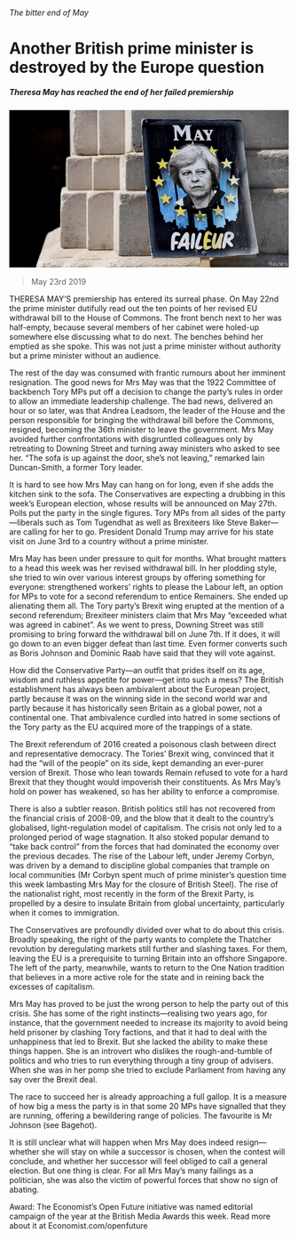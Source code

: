 ###### The bitter end of May

# Another British prime minister is destroyed by the Europe question 

##### Theresa May has reached the end of her failed premiership 

![image](images/20190525_brp505.jpg) 

> May 23rd 2019 

THERESA MAY’S premiership has entered its surreal phase. On May 22nd the prime minister dutifully read out the ten points of her revised EU withdrawal bill to the House of Commons. The front bench next to her was half-empty, because several members of her cabinet were holed-up somewhere else discussing what to do next. The benches behind her emptied as she spoke. This was not just a prime minister without authority but a prime minister without an audience. 

The rest of the day was consumed with frantic rumours about her imminent resignation. The good news for Mrs May was that the 1922 Committee of backbench Tory MPs put off a decision to change the party’s rules in order to allow an immediate leadership challenge. The bad news, delivered an hour or so later, was that Andrea Leadsom, the leader of the House and the person responsible for bringing the withdrawal bill before the Commons, resigned, becoming the 36th minister to leave the government. Mrs May avoided further confrontations with disgruntled colleagues only by retreating to Downing Street and turning away ministers who asked to see her. “The sofa is up against the door, she’s not leaving,” remarked Iain Duncan-Smith, a former Tory leader. 

It is hard to see how Mrs May can hang on for long, even if she adds the kitchen sink to the sofa. The Conservatives are expecting a drubbing in this week’s European election, whose results will be announced on May 27th. Polls put the party in the single figures. Tory MPs from all sides of the party—liberals such as Tom Tugendhat as well as Brexiteers like Steve Baker—are calling for her to go. President Donald Trump may arrive for his state visit on June 3rd to a country without a prime minister. 

Mrs May has been under pressure to quit for months. What brought matters to a head this week was her revised withdrawal bill. In her plodding style, she tried to win over various interest groups by offering something for everyone: strengthened workers’ rights to please the Labour left, an option for MPs to vote for a second referendum to entice Remainers. She ended up alienating them all. The Tory party’s Brexit wing erupted at the mention of a second referendum; Brexiteer ministers claim that Mrs May “exceeded what was agreed in cabinet”. As we went to press, Downing Street was still promising to bring forward the withdrawal bill on June 7th. If it does, it will go down to an even bigger defeat than last time. Even former converts such as Boris Johnson and Dominic Raab have said that they will vote against. 

How did the Conservative Party—an outfit that prides itself on its age, wisdom and ruthless appetite for power—get into such a mess? The British establishment has always been ambivalent about the European project, partly because it was on the winning side in the second world war and partly because it has historically seen Britain as a global power, not a continental one. That ambivalence curdled into hatred in some sections of the Tory party as the EU acquired more of the trappings of a state. 

The Brexit referendum of 2016 created a poisonous clash between direct and representative democracy. The Tories’ Brexit wing, convinced that it had the “will of the people” on its side, kept demanding an ever-purer version of Brexit. Those who lean towards Remain refused to vote for a hard Brexit that they thought would impoverish their constituents. As Mrs May’s hold on power has weakened, so has her ability to enforce a compromise. 

There is also a subtler reason. British politics still has not recovered from the financial crisis of 2008-09, and the blow that it dealt to the country’s globalised, light-regulation model of capitalism. The crisis not only led to a prolonged period of wage stagnation. It also stoked popular demand to “take back control” from the forces that had dominated the economy over the previous decades. The rise of the Labour left, under Jeremy Corbyn, was driven by a demand to discipline global companies that trample on local communities (Mr Corbyn spent much of prime minister’s question time this week lambasting Mrs May for the closure of British Steel). The rise of the nationalist right, most recently in the form of the Brexit Party, is propelled by a desire to insulate Britain from global uncertainty, particularly when it comes to immigration. 

The Conservatives are profoundly divided over what to do about this crisis. Broadly speaking, the right of the party wants to complete the Thatcher revolution by deregulating markets still further and slashing taxes. For them, leaving the EU is a prerequisite to turning Britain into an offshore Singapore. The left of the party, meanwhile, wants to return to the One Nation tradition that believes in a more active role for the state and in reining back the excesses of capitalism. 

Mrs May has proved to be just the wrong person to help the party out of this crisis. She has some of the right instincts—realising two years ago, for instance, that the government needed to increase its majority to avoid being held prisoner by clashing Tory factions, and that it had to deal with the unhappiness that led to Brexit. But she lacked the ability to make these things happen. She is an introvert who dislikes the rough-and-tumble of politics and who tries to run everything through a tiny group of advisers. When she was in her pomp she tried to exclude Parliament from having any say over the Brexit deal. 

The race to succeed her is already approaching a full gallop. It is a measure of how big a mess the party is in that some 20 MPs have signalled that they are running, offering a bewildering range of policies. The favourite is Mr Johnson (see Bagehot). 

It is still unclear what will happen when Mrs May does indeed resign—whether she will stay on while a successor is chosen, when the contest will conclude, and whether her successor will feel obliged to call a general election. But one thing is clear. For all Mrs May’s many failings as a politician, she was also the victim of powerful forces that show no sign of abating. 

Award: The Economist’s Open Future initiative was named editorial campaign of the year at the British Media Awards this week. Read more about it at Economist.com/openfuture 


